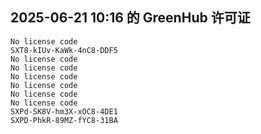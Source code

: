 ## 2025-06-21 10:16 的 GreenHub 许可证
```
No license code
SXT8-kIUv-KaWk-4nC8-DDF5
No license code
No license code
No license code
No license code
No license code
No license code
SXPd-SK8V-hm3X-xOC8-4DE1
SXPD-PhkR-89MZ-fYC8-31BA
```
